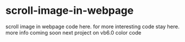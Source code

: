 # scroll-image-in-webpage
scroll image in webpage
code here.
for more interesting code stay here.
more info coming soon
next project on vb6.0
color code

